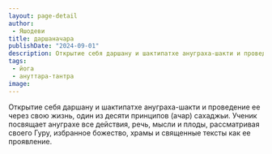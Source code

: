 ```yaml
---
layout: page-detail
author:
 - Яшодеви
title: даршаначара
publishDate: "2024-09-01"
description: Открытие себя даршану и шактипатхе ануграха-шакти и проведение ее через свою жизнь, один из десяти принципов (ачар) сахаджьи. Ученик посвящает ануграхе все действия, речь, мысли и плоды, рассматривая своего Гуру, избранное божество, храмы и священные тексты как ее проявление.
tags:
 - йога
 - ануттара-тантра
image: 
---
```


Открытие себя даршану и шактипатхе ануграха-шакти и проведение ее через свою жизнь, один из десяти принципов (ачар) сахаджьи. Ученик посвящает ануграхе все действия, речь, мысли и плоды, рассматривая своего Гуру, избранное божество, храмы и священные тексты как ее проявление.

